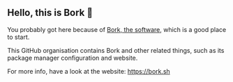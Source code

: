 ## Hello, this is Bork 🤖

You probably got here because of [Bork, the software](https://github.com/borksh/bork), which is a good place to start.

This GitHub organisation contains Bork and other related things, such as its package manager configuration and website.

For more info, have a look at the website: https://bork.sh
